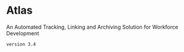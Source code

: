 # Atlas

An Automated Tracking, Linking and Archiving Solution for Workforce Development


```
version 3.4
```
